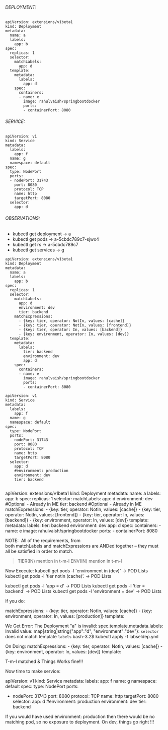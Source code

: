 
###### DEPLOYMENT:
```
apiVersion: extensions/v1beta1
kind: Deployment
metadata:
  name: a
  labels:
    app: b
spec:
  replicas: 1
  selector:
    matchLabels:
      app: d
  template:
    metadata:
      labels:
        app: d
    spec:
      containers:
      - name: e
        image: rahulvaish/springbootdocker
        ports:
        - containerPort: 8080
```
###### SERVICE:
```
apiVersion: v1
kind: Service
metadata:
  labels:
    app: f
  name: g
  namespace: default
spec:
  type: NodePort
  ports:
  - nodePort: 31743
    port: 8080
    protocol: TCP
    name: http
    targetPort: 8080
  selector:
    app: d

```

###### OBSERVATIONS:

- kubectl get deployment -> a
- kubectl get pods -> a-5cbdc789c7-sjwx4
- kubectl get rs -> a-5cbdc789c7
- kubectl get services ->  g





```
apiVersion: extensions/v1beta1
kind: Deployment
metadata:
  name: a
  labels:
    app: b
spec:
  replicas: 1
  selector:
    matchLabels:
      app: d
      environment: dev
      tier: backend
    matchExpressions:
      - {key: tier, operator: NotIn, values: [cache]}
      - {key: tier, operator: NotIn, values: [frontend]}
      - {key: tier, operator: In, values: [backend]} 
      - {key: environment, operator: In, values: [dev]}
  template:
    metadata:
      labels:
        tier: backend
        environment: dev
        app: d
    spec:
      containers:
      - name: e
        image: rahulvaish/springbootdocker
        ports:
        - containerPort: 8080
 ```
 
 
```
apiVersion: v1
kind: Service
metadata:
  labels:
    app: f
  name: g
  namespace: default
spec:
  type: NodePort
  ports:
  - nodePort: 31743
    port: 8080
    protocol: TCP
    name: http
    targetPort: 8080
  selector:
    app: d
    #environment: production 
    environment: dev
    tier: backend
 
 ```
 
 
 
 apiVersion: extensions/v1beta1
kind: Deployment
metadata:
  name: a
  labels:
    app: b
spec:
  replicas: 1
  selector:
    matchLabels:
      app: d
      environment: dev #Optional - Already in ME
      tier: backend #Optional - Already in ME
    matchExpressions:
      - {key: tier, operator: NotIn, values: [cache]}
      - {key: tier, operator: NotIn, values: [frontend]}
      - {key: tier, operator: In, values: [backend]} 
      - {key: environment, operator: In, values: [dev]}
  template:
    metadata:
      labels:
        tier: backend
        environment: dev
        app: d
    spec:
      containers:
      - name: e
        image: rahulvaish/springbootdocker
        ports:
        - containerPort: 8080




NOTE:  All of the requirements, from both matchLabels and matchExpressions are ANDed together – they must all be satisfied in order to match.


> TIER(IN) mention in t-m-l
> ENV(IN) mention in t-m-l


Now Execute:
kubectl get pods -l 'environment in (dev)' -> POD Lists
kubectl get pods -l 'tier notin (cache)’. -> POD Lists

kubectl get pods -l 'app = d' -> POD Lists
kubectl get pods -l 'tier = backend' -> POD Lists
kubectl get pods -l 'environment = dev' -> POD Lists


If you do:

   matchExpressions:
      - {key: tier, operator: NotIn, values: [cache]}
      - {key: environment, operator: In, values: [production]}
  template:

We Get Error:
The Deployment "a" is invalid: spec.template.metadata.labels: Invalid value: map[string]string{"app":"d", "environment":"dev"}: `selector` does not match template `labels`
bash-3.2$ kubectl apply -f labseldep.yml

On Doing:
 matchExpressions:
      - {key: tier, operator: NotIn, values: [cache]}
      - {key: environment, operator: In, values: [dev]}
  template:

T-m-l matched & Things Works fine!!!




Now time to make service:

apiVersion: v1
kind: Service
metadata:
  labels:
    app: f
  name: g
  namespace: default
spec:
  type: NodePort
  ports:
  - nodePort: 31743
    port: 8080
    protocol: TCP
    name: http
    targetPort: 8080
  selector:
    app: d
    #environment: production 
    environment: dev
    tier: backend



If   you would have used environment: production then there would be no matching pod, so no exposure to deployment. On dev, things go right !!!




